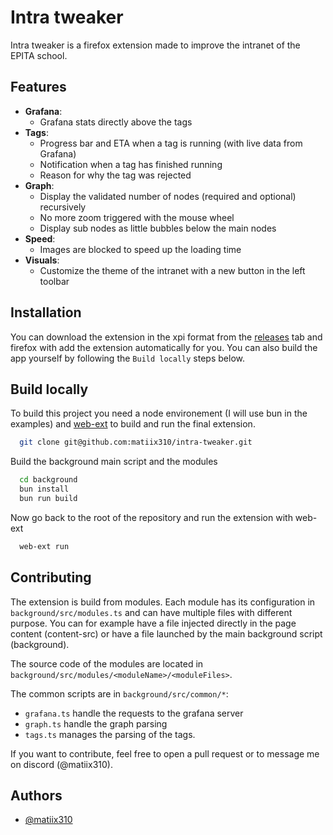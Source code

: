 
# Intra tweaker

Intra tweaker is a firefox extension made to improve the intranet of the EPITA school.
## Features

- **Grafana**:
    - Grafana stats directly above the tags
- **Tags**:
    - Progress bar and ETA when a tag is running (with live data from Grafana)
    - Notification when a tag has finished running
    - Reason for why the tag was rejected
- **Graph**:
    - Display the validated number of nodes (required and optional) recursively
    - No more zoom triggered with the mouse wheel
    - Display sub nodes as little bubbles below the main nodes
- **Speed**:
    - Images are blocked to speed up the loading time
- **Visuals**:
    - Customize the theme of the intranet with a new button in the left toolbar

## Installation

You can download the extension in the xpi format from the [releases](https://github.com/matiix310/intra-tweaker/releases/) tab and firefox with add the extension automatically for you. You can also build the app yourself by following the `Build locally` steps below.
## Build locally

To build this project you need a node environement (I will use bun in the examples) and [web-ext](https://github.com/mozilla/web-ext) to build and run the final extension.

```bash
  git clone git@github.com:matiix310/intra-tweaker.git
```

Build the background main script and the modules

```bash
  cd background
  bun install
  bun run build
```

Now go back to the root of the repository and run the extension with web-ext

```bash
  web-ext run
```
## Contributing

The extension is build from modules. Each module has its configuration in `background/src/modules.ts` and can have multiple files with different purpose. 
You can for example have a file injected directly in the page content (content-src) or have a file launched by the main background script (background).

The source code of the modules are located in `background/src/modules/<moduleName>/<moduleFiles>`.

The common scripts are in `background/src/common/*`:
- `grafana.ts` handle the requests to the grafana server
- `graph.ts` handle the graph parsing
- `tags.ts` manages the parsing of the tags.

If you want to contribute, feel free to open a pull request or to message me on discord (@matiix310).
## Authors

- [@matiix310](https://matiix310.dev)

